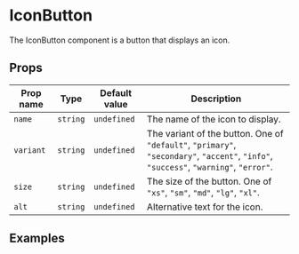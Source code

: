 # IconButton

The IconButton component is a button that displays an icon.

## Props

| Prop name | Type | Default value | Description |
| --- | --- | --- | --- |
| `name` | `string` | `undefined` | The name of the icon to display. |
| `variant` | `string` | `undefined` | The variant of the button. One of `"default"`, `"primary"`, `"secondary"`, `"accent"`, `"info"`, `"success"`, `"warning"`, `"error"`. |
| `size` | `string` | `undefined` | The size of the button. One of `"xs"`, `"sm"`, `"md"`, `"lg"`, `"xl"`. |
| `alt` | `string` | `undefined` | Alternative text for the icon. |

## Examples